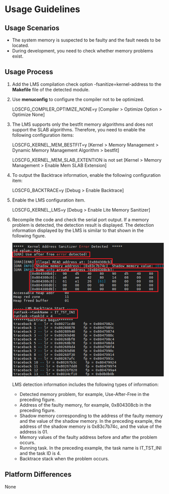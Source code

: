 # Usage Guidelines<a name="EN-US_TOPIC_0312244431"></a>

## Usage Scenarios<a name="en-us_topic_0287763514_section4198546414140"></a>

-   The system memory is suspected to be faulty and the fault needs to be located.
-   During development, you need to check whether memory problems exist.

## Usage Process<a name="en-us_topic_0287763514_section15585181011559"></a>

1.  Add the LMS compilation check option -fsanitize=kernel-address to the  **Makefile**  file of the detected module.
2.  Use  **menuconfig**  to configure the compiler not to be optimized.

    LOSCFG\_COMPILER\_OPTIMIZE\_NONE=y \[Compiler \> Optimize Option \> Optimize None\]

3.  The LMS supports only the bestfit memory algorithms and does not support the SLAB algorithms. Therefore, you need to enable the following configuration items:

    LOSCFG\_KERNEL\_MEM\_BESTFIT=y \[Kernel \> Memory Management \> Dynamic Memory Management Algorithm \> bestfit\] 

    LOSCFG\_KERNEL\_MEM\_SLAB\_EXTENTION is not set \[Kernel \> Memory Management \> Enable Mem SLAB Extension\]

4.  To output the Backtrace information, enable the following configuration item:

    LOSCFG\_BACKTRACE=y \[Debug \> Enable Backtrace\]

5.  Enable the LMS configuration item.

    LOSCFG\_KERNEL\_LMS=y \[Debug \> Enable Lite Memory Sanitizer\]

6.  Recompile the code and check the serial port output. If a memory problem is detected, the detection result is displayed. The detection information displayed by the LMS is similar to that shown in the following figure.

    ![](figures/LMS_detect_information.png)

    LMS detection information includes the following types of information:

    -   Detected memory problem, for example, Use-After-Free in the preceding figure.
    -   Address of the faulty memory, for example, 0x804308cb in the preceding figure.
    -   Shadow memory corresponding to the address of the faulty memory and the value of the shadow memory. In the preceding example, the address of the shadow memory is 0x83c7b74c, and the value of the address is 01.
    -   Memory values of the faulty address before and after the problem occurs.
    -   Running task. In the preceding example, the task name is IT\_TST\_INI and the task ID is 4.
    -   Backtrace stack when the problem occurs.


## Platform Differences<a name="en-us_topic_0287763514_section15592521317"></a>

None

